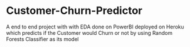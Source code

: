 # Customer-Churn-Predictor
A end to end project with with EDA done on PowerBI deployed on Heroku which predicts if the Customer would Churn or not by using Random Forests Classifier as its model 
